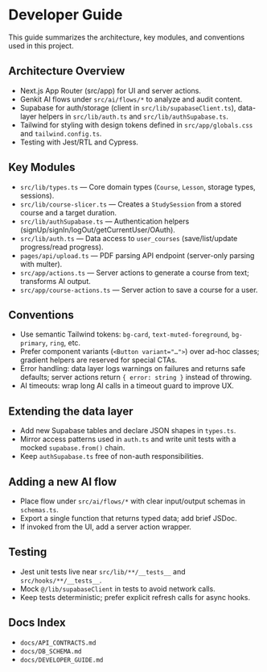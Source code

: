 # Developer Guide

This guide summarizes the architecture, key modules, and conventions used in this project.

## Architecture Overview

- Next.js App Router (src/app) for UI and server actions.
- Genkit AI flows under `src/ai/flows/*` to analyze and audit content.
- Supabase for auth/storage (client in `src/lib/supabaseClient.ts`), data-layer helpers in `src/lib/auth.ts` and `src/lib/authSupabase.ts`.
- Tailwind for styling with design tokens defined in `src/app/globals.css` and `tailwind.config.ts`.
- Testing with Jest/RTL and Cypress.

## Key Modules

- `src/lib/types.ts` — Core domain types (`Course`, `Lesson`, storage types, sessions).
- `src/lib/course-slicer.ts` — Creates a `StudySession` from a stored course and a target duration.
- `src/lib/authSupabase.ts` — Authentication helpers (signUp/signIn/logOut/getCurrentUser/OAuth).
- `src/lib/auth.ts` — Data access to `user_courses` (save/list/update progress/read progress).
- `pages/api/upload.ts` — PDF parsing API endpoint (server-only parsing with multer).
- `src/app/actions.ts` — Server actions to generate a course from text; transforms AI output.
- `src/app/course-actions.ts` — Server action to save a course for a user.

## Conventions

- Use semantic Tailwind tokens: `bg-card`, `text-muted-foreground`, `bg-primary`, `ring`, etc.
- Prefer component variants (`<Button variant="…">`) over ad-hoc classes; gradient helpers are reserved for special CTAs.
- Error handling: data layer logs warnings on failures and returns safe defaults; server actions return `{ error: string }` instead of throwing.
- AI timeouts: wrap long AI calls in a timeout guard to improve UX.

## Extending the data layer

- Add new Supabase tables and declare JSON shapes in `types.ts`.
- Mirror access patterns used in `auth.ts` and write unit tests with a mocked `supabase.from()` chain.
- Keep `authSupabase.ts` free of non-auth responsibilities.

## Adding a new AI flow

- Place flow under `src/ai/flows/*` with clear input/output schemas in `schemas.ts`.
- Export a single function that returns typed data; add brief JSDoc.
- If invoked from the UI, add a server action wrapper.

## Testing

- Jest unit tests live near `src/lib/**/__tests__` and `src/hooks/**/__tests__`.
- Mock `@/lib/supabaseClient` in tests to avoid network calls.
- Keep tests deterministic; prefer explicit refresh calls for async hooks.

## Docs Index

- `docs/API_CONTRACTS.md`
- `docs/DB_SCHEMA.md`
- `docs/DEVELOPER_GUIDE.md`
